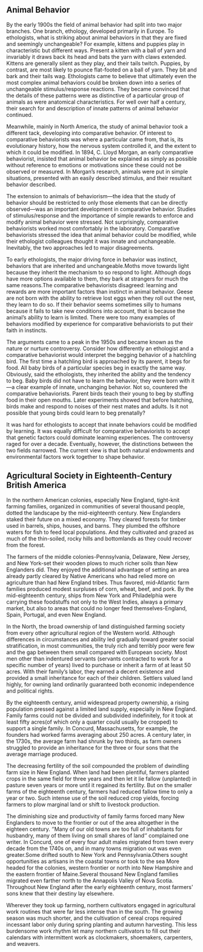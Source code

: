 ## Animal Behavior

By the early 1900s the field of animal behavior had split into two major branches. One branch, ethology, developed primarily in Europe. To ethologists, what is striking about animal behaviors in that they are fixed and seemingly unchangeable? For example, kittens and puppies play in characteristic but different ways. Present a kitten with a ball of yarn and invariably it draws back its head and bats the yarn with claws extended. Kittens are generally silent as they play, and their tails twitch. Puppies, by contrast, are most likely to pounce flat-footed on a ball of yarn. They bit and bark and their tails wag. Ethologists came to believe that ultimately even the most complex animal behaviors could be broken down into a series of unchangeable stimulus/response reactions. They became convinced that the details of these patterns were as distinctive of a particular group of animals as were anatomical characteristics. For well over half a century, their search for and description of innate patterns of animal behavior continued.

Meanwhile, mainly in North America, the study of animal behavior took a different tack, developing into comparative behavior. Of interest to comparative behaviorists was where a particular came from, that is, its evolutionary history, how the nervous system controlled it, and the extent to which it could be modified. In 1894, C. Lloyd Morgan, an early comparative behaviorist, insisted that animal behavior be explained as simply as possible without reference to emotions or motivations since these could not be observed or measured. In Morgan’s research, animals were put in simple situations, presented with an easily described stimulus, and their resultant behavior described.

The extension to animals of behaviorism—the idea that the study of behavior should be restricted to only those elements that can be directly observed—was an important development in comparative behavior. Studies of stimulus/response and the importance of simple rewards to enforce and modify animal behavior were stressed. Not surprisingly, comparative behaviorists worked most comfortably in the laboratory. Comparative behaviorists stressed the idea that animal behavior could be modified, while their ethologist colleagues thought it was innate and unchangeable. Inevitably, the two approaches led to major disagreements.

To early ethologists, the major driving force in behavior was instinct, behaviors that are inherited and unchangeable.Moths move towards light because they inherit the mechanism to so respond to light. Although dogs have more options available to them, they bark at strangers for much the same reasons.The comparative behaviorists disagreed: learning and rewards are more important factors than instinct in animal behavior. Geese are not born with the ability to retrieve lost eggs when they roll out the nest, they learn to do so. If their behavior seems sometimes silly to humans because it fails to take new conditions into account, that is because the animal’s ability to learn is limited. There were too many examples of behaviors modified by experience for comparative behaviorists to put their faith in instincts.

The arguments came to a peak in the 1950s and became known as the nature or nurture controversy. Consider how differently an ethologist and a comparative behaviorist would interpret the begging behavior of a hatchling bird. The first time a hatchling bird is approached by its parent, it begs for food. All baby birds of a particular species beg in exactly the same way. Obviously, said the ethologists, they inherited the ability and the tendency to beg. Baby birds did not have to learn the behavior, they were born with it—a clear example of innate, unchanging behavior. Not so, countered the comparative behaviorists. Parent birds teach their young to beg by stuffing food in their open mouths. Later experiments showed that before hatching, birds make and respond to noises of their nest mates and adults. Is it not possible that young birds could learn to beg prenatally?

It was hard for ethologists to accept that innate behaviors could be modified by learning. It was equally difficult for comparative behaviorists to accept that genetic factors could dominate learning experiences. The controversy raged for over a decade. Eventually, however, the distinctions between the two fields narrowed. The current view is that both natural endowments and environmental factors work together to shape behavior.

## Agricultural Society in Eighteenth-Century British America

In the northern American colonies, especially New England, tight-knit farming families, organized in communities of several thousand people, dotted the landscape by the mid-eighteenth century. New Englanders staked their future on a mixed economy. They cleared forests for timber used in barrels, ships, houses, and barns. They plumbed the offshore waters for fish to feed local populations. And they cultivated and grazed as much of the thin-soiled, rocky hills and bottomlands as they could recover from the forest.

The farmers of the middle colonies-Pennsylvania, Delaware, New Jersey, and New York-set their wooden plows to much richer soils than New Englanders did. They enjoyed the additional advantage of setting an area already partly cleared by Native Americans who had relied more on agriculture than had New England tribes. Thus favored, mid-Atlantic farm families produced modest surpluses of corn, wheat, beef, and pork. By the mid-eighteenth century, ships from New York and Philadelphia were carrying these foodstuffs not only to the West Indies, always a primary market, but also to areas that could no longer feed themselves-England, Spain, Portugal, and even New England.

In the North, the broad ownership of land distinguished farming society from every other agricultural region of the Western world. Although differences in circumstances and ability led gradually toward greater social stratification, in most communities, the truly rich and terribly poor were few and the gap between them small compared with European society. Most men other than indentured servants (servants contracted to work for a specific number of years) lived to purchase or inherit a farm of at least 50 acres. With their family’s labor, they earned a decent existence and provided a small inheritance for each of their children. Settlers valued land highly, for owning land ordinarily guaranteed both economic independence and political rights.

By the eighteenth century, amid widespread property ownership, a rising population pressed against a limited land supply, especially in New England. Family farms could not be divided and subdivided indefinitely, for it took at least fifty acres(of which only a quarter could usually be cropped) to support a single family. In Concurd, Massachusetts, for example, the founders had worked farms averaging about 250 acres. A century later, in the 1730s, the average farm had shrunk by two thirds, as farm owners struggled to provide an inheritance for the three or four sons that the average marriage produced.

The decreasing fertility of the soil compounded the problem of dwindling farm size in New England. When land had been plentiful, farmers planted crops in the same field for three years and then let it lie fallow (unplanted) in pasture seven years or more until it regained its fertility. But on the smaller farms of the eighteenth century, farmers had reduced fallow time to only a year or two. Such intense use of the soil reduced crop yields, forcing farmers to plow marginal land or shift to livestock production.

The diminishing size and productivity of family farms forced many New Englanders to move to the frontier or out of the area altogether in the eighteen century. ‘’Many of our old towns are too full of inhabitants for husbandry, many of them living on small shares of land‘’ complained one writer. In Concurd, one of every four adult males migrated from town every decade from the 1740s on, and in many towns migration out was even greater.Some drifted south to New York and Pennsylvania.Others sought opportunities as artisans in the coastal towns or took to the sea More headed for the colonies, western frontier or north into New Hampshire and the eastern frontier of Maine.Several thousand New England families migrated even farther north to the Annapolis Valley of Nova Scotia. Throughout New England after the early eighteenth century, most farmers' sons knew that their destiny lay elsewhere.

Wherever they took up farming, northern cultivators engaged in agricultural work routines that were far less intense than in the south. The growing season was much shorter, and the cultivation of cereal crops required incessant labor only during spring planting and autumn harvesting. This less burdensome work rhythm let many northern cultivators to fill out their calendars with intermittent work as clockmakers, shoemakers, carpenters, and weavers.